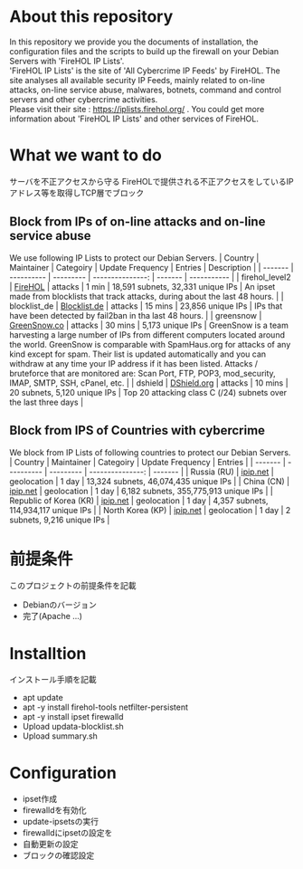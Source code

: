 # About this repository
In this repository we provide you the documents of installation, the configuration files and the scripts to build up the firewall on your Debian Servers with 'FireHOL IP Lists'.  
'FireHOL IP Lists' is the site of 'All Cybercrime IP Feeds' by FireHOL.
The site analyses all available security IP Feeds, mainly related to on-line attacks, on-line service abuse, malwares, botnets, command and control servers and other cybercrime activities.  
Please visit their site : https://iplists.firehol.org/ .
You could get more information about 'FireHOL IP Lists' and other services of FireHOL.

# What we want to do
サーバを不正アクセスから守る
FireHOLで提供される不正アクセスをしているIPアドレス等を取得しTCP層でブロック
## Block from IPs of on-line attacks and on-line service abuse
We use following IP Lists to protect our Debian Servers.
| Country | Maintainer | Categoiry | Update Frequency | Entries | Description |
| ------- | ---------- | --------- | ---------------: | ------- | ----------- |
| firehol_level2 | [FireHOL](http://iplists.firehol.org/) | attacks | 1 min | 18,591 subnets, 32,331 unique IPs | An ipset made from blocklists that track attacks, during about the last 48 hours. |
| blocklist_de | [Blocklist.de](https://www.blocklist.de/) | attacks | 15 mins | 23,856 unique IPs | IPs that have been detected by fail2ban in tha last 48 hours. |
| greensnow | [GreenSnow.co](https://greensnow.co/) | attacks | 30 mins | 5,173 unique IPs | GreenSnow is a team harvesting a large number of IPs from different computers located around the world. GreenSnow is comparable with SpamHaus.org for attacks of any kind except for spam. Their list is updated automatically and you can withdraw at any time your IP address if it has been listed. Attacks / bruteforce that are monitored are: Scan Port, FTP, POP3, mod_security, IMAP, SMTP, SSH, cPanel, etc. |
| dshield | [DShield.org](https://dshield.org/) | attacks | 10 mins | 20 subnets, 5,120 unique IPs | Top 20 attacking class C (/24) subnets over the last three days |

## Block from IPS of Countries with cybercrime
We block from IP Lists of following countries to protect our Debian Servers.
| Country | Maintainer | Categoiry | Update Frequency | Entries |
| ------- | ---------- | --------- | ---------------: | ------- |
| Russia (RU) | [ipip.net](http://ipip.net) | geolocation | 1 day | 13,324 subnets, 46,074,435 unique IPs |
| China (CN) | [ipip.net](http://ipip.net) | geolocation | 1 day | 6,182 subnets, 355,775,913 unique IPs |
| Republic of Korea (KR) | [ipip.net](http://ipip.net) | geolocation | 1 day | 4,357 subnets, 114,934,117 unique IPs |
| North Korea (KP) | [ipip.net](http://ipip.net) | geolocation | 1 day | 2 subnets, 9,216 unique IPs |

# 前提条件
このプロジェクトの前提条件を記載
- Debianのバージョン
- 完了(Apache ...)

# Installtion
インストール手順を記載
- apt update
- apt -y install firehol-tools netfilter-persistent
- apt -y install ipset firewalld
- Upload updata-blocklist.sh
- Upload summary.sh

# Configuration
- ipset作成
- firewalldを有効化
- update-ipsetsの実行
- firewalldにipsetの設定を
- 自動更新の設定
- ブロックの確認設定
